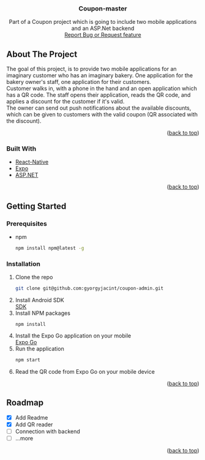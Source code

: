<!-- Improved compatibility of back to top link: See: https://github.com/othneildrew/Best-README-Template/pull/73 -->

<a name="readme-top"></a>

<!--
*** Thanks for checking out the Best-README-Template. If you have a suggestion
*** that would make this better, please fork the repo and create a pull request
*** or simply open an issue with the tag "enhancement".
*** Don't forget to give the project a star!
*** Thanks again! Now go create something AMAZING! :D
-->

<!-- PROJECT SHIELDS -->
<!--
*** I'm using markdown "reference style" links for readability.
*** Reference links are enclosed in brackets [ ] instead of parentheses ( ).
*** See the bottom of this document for the declaration of the reference variables
*** for contributors-url, forks-url, etc. This is an optional, concise syntax you may use.
*** https://www.markdownguide.org/basic-syntax/#reference-style-links
-->

<div align="center">

  <h3 align="center">Coupon-master</h3>

  <p align="center">
    Part of a Coupon project which is going to include two mobile applications and an ASP.Net backend
    <br>
    <a href="https://github.com/gyorgyjacint/coupon-admin/issues/new/choose">Report Bug or Request feature</a>
  </p>
</div>

<!-- TABLE OF CONTENTS 
<details>
  <summary>Table of Contents</summary>
  <ol>
    <li>
      <a href="#about-the-project">About The Project</a>
      <ul>
        <li><a href="#built-with">Built With</a></li>
      </ul>
    </li>
    <li>
      <a href="#getting-started">Getting Started</a>
      <ul>
        <li><a href="#prerequisites">Prerequisites</a></li>
        <li><a href="#installation">Installation</a></li>
      </ul>
    </li>
    <li><a href="#usage">Usage</a></li>
    <li><a href="#roadmap">Roadmap</a></li>
    <li><a href="#contributing">Contributing</a></li>
    <li><a href="#license">License</a></li>
    <li><a href="#contact">Contact</a></li>
    <li><a href="#acknowledgments">Acknowledgments</a></li>
  </ol>
</details>
-->
<!-- ABOUT THE PROJECT -->

## About The Project

The goal of this project, is to provide two mobile applications for an imaginary customer who has an imaginary bakery.
One application for the bakery owner's staff, one application for their customers.
<br>
Customer walks in, with a phone in the hand and an open application which has a QR code.
The staff opens their application, reads the QR code, and applies a discount for the customer if it's valid.
<br>
The owner can send out push notifications about the available discounts, which can be given to customers with the valid coupon (QR associated with the discount).

<p align="right">(<a href="#readme-top">back to top</a>)</p>

### Built With

- [React-Native](https://reactnative.dev/)
- [Expo](https://expo.dev/)
- [ASP.NET](asp.net)

<p align="right">(<a href="#readme-top">back to top</a>)</p>

<!-- GETTING STARTED -->

## Getting Started

### Prerequisites

- npm
  ```sh
  npm install npm@latest -g
  ```

### Installation

1. Clone the repo
   ```sh
   git clone git@github.com:gyorgyjacint/coupon-admin.git
   ```
2. Install Android SDK
   <br>
   [SDK](https://developer.android.com/studio)
3. Install NPM packages
   ```
   npm install
   ```
4. Install the Expo Go application on your mobile
   <br>
   [Expo Go](https://expo.dev/go)
5. Run the application
   ```sh
   npm start
   ```
6. Read the QR code from Expo Go on your mobile device

<p align="right">(<a href="#readme-top">back to top</a>)</p>

<!-- ROADMAP -->

## Roadmap

- [x] Add Readme
- [x] Add QR reader
- [ ] Connection with backend
- [ ] ...more

<p align="right">(<a href="#readme-top">back to top</a>)</p>

<!-- MARKDOWN LINKS & IMAGES -->
<!-- https://www.markdownguide.org/basic-syntax/#reference-style-links -->

[React.js]: https://img.shields.io/badge/React-20232A?style=for-the-badge&logo=react&logoColor=61DAFB
[React-url]: https://reactnative.dev/
[Expo]: https://i0.wp.com/shungoblog.com/wp-content/uploads/2023/04/blog.png?fit=1280%2C720&ssl=1
[Expo-url]: https://expo.dev/
